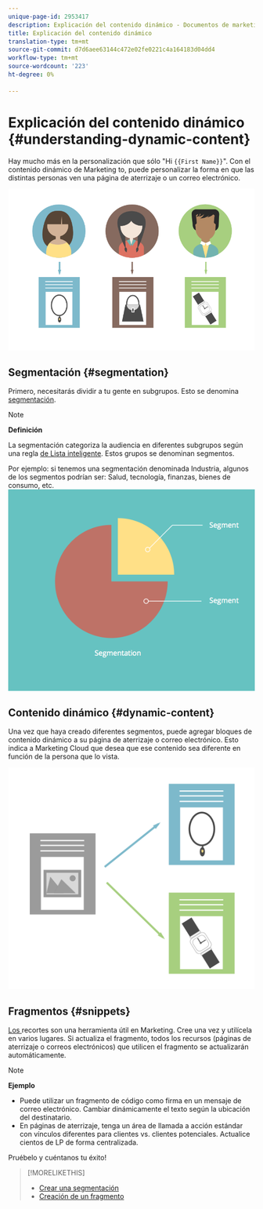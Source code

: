 ```yaml
---
unique-page-id: 2953417
description: Explicación del contenido dinámico - Documentos de marketing - Documentación del producto
title: Explicación del contenido dinámico
translation-type: tm+mt
source-git-commit: d7d6aee63144c472e02fe0221c4a164183d04dd4
workflow-type: tm+mt
source-wordcount: '223'
ht-degree: 0%

---
```



# Explicación del contenido dinámico {#understanding-dynamic-content}

Hay mucho más en la personalización que sólo &quot;Hi `{{First Name}}`&quot;. Con el contenido dinámico de Marketing to, puede personalizar la forma en que las distintas personas ven una página de aterrizaje o un correo electrónico.

![](assets/artboard-1.png)

## Segmentación {#segmentation}

Primero, necesitarás dividir a tu gente en subgrupos. Esto se denomina [segmentación](create-a-segmentation.md).

>[!NOTE]
>
>**Definición**
>
>La segmentación categoriza la audiencia en diferentes subgrupos según una regla [de Lista inteligente](../../../../product-docs/core-marketo-concepts/smart-campaigns/understanding-smart-campaigns.md). Estos grupos se denominan segmentos.

Por ejemplo: si tenemos una segmentación denominada Industria, algunos de los segmentos podrían ser: Salud, tecnología, finanzas, bienes de consumo, etc.   ![](assets/artboard-2.png)

## Contenido dinámico {#dynamic-content}

Una vez que haya creado diferentes segmentos, puede agregar bloques de contenido dinámico a su página de aterrizaje o correo electrónico. Esto indica a Marketing Cloud que desea que ese contenido sea diferente en función de la persona que lo vista.

![](assets/artboard-3.png)

## Fragmentos {#snippets}

[Los ](../../../../product-docs/personalization/segmentation-and-snippets/snippets/create-a-snippet.md) recortes son una herramienta útil en Marketing. Cree una vez y utilícela en varios lugares. Si actualiza el fragmento, todos los recursos (páginas de aterrizaje o correos electrónicos) que utilicen el fragmento se actualizarán automáticamente.

>[!NOTE]
>
>**Ejemplo**
>
>* Puede utilizar un fragmento de código como firma en un mensaje de correo electrónico. Cambiar dinámicamente el texto según la ubicación del destinatario.
>* En páginas de aterrizaje, tenga un área de llamada a acción estándar con vínculos diferentes para clientes vs. clientes potenciales. Actualice cientos de LP de forma centralizada.

>



Pruébelo y cuéntanos tu éxito!

>[!MORELIKETHIS]
>
>* [Crear una segmentación](create-a-segmentation.md)
>* [Creación de un fragmento](../../../../product-docs/personalization/segmentation-and-snippets/snippets/create-a-snippet.md)

>



